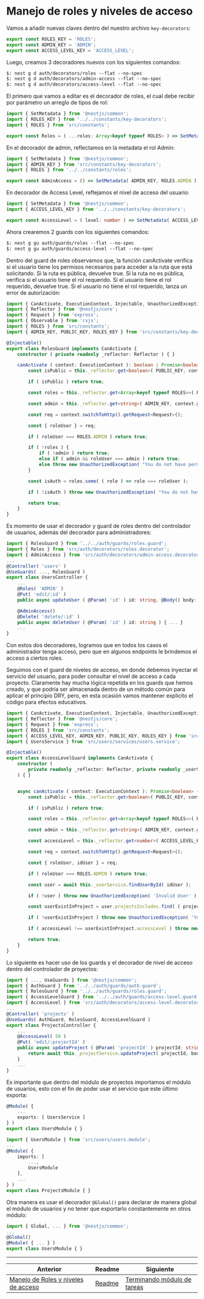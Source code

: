 # Manejo de roles y niveles de acceso

Vamos a añadir nuevas claves dentro del nuestro archivo `key-decorators`:

```ts
export const ROLES_KEY = 'ROLES';
export const ADMIN_KEY = 'ADMIN';
export const ACCESS_LEVEL_KEY = 'ACCESS_LEVEL';
```

Luego, creamos 3 decoradores nuevos con los siguientes comandos:

```txt
$: nest g d auth/decorators/roles --flat --no-spec
$: nest g d auth/decorators/admin-access --flat --no-spec
$: nest g d auth/decorators/access-level --flat --no-spec
```

El primero que vamos a editar es el decorador de roles, el cual debe recibir por parámetro un arreglo de tipos de rol:

```ts
import { SetMetadata } from '@nestjs/common';
import { ROLES_KEY } from '../../constants/key-decorators';
import { ROLES } from 'src/constants';

export const Roles = ( ...roles: Array<keyof typeof ROLES> ) => SetMetadata( ROLES_KEY, roles );
```

En el decorador de admin, reflectamos en la metadata el rol Admin:

```ts
import { SetMetadata } from '@nestjs/common';
import { ADMIN_KEY } from 'src/constants/key-decorators';
import { ROLES } from '../../constants/roles';

export const AdminAccess = () => SetMetadata( ADMIN_KEY, ROLES.ADMIN );
```

En decorador de Access Level, reflejamos el nivel de acceso del usuario:

```ts
import { SetMetadata } from '@nestjs/common';
import { ACCESS_LEVEL_KEY } from '../../constants/key-decorators';

export const AccessLevel = ( level: number ) => SetMetadata( ACCESS_LEVEL_KEY, level );
```

Ahora crearemos 2 guards con los siguientes comandos:

```txt
$: nest g gu auth/guards/roles --flat --no-spec
$: nest g gu auth/guards/access-level --flat --no-spec
```

Dentro del guard de roles observamos que, la función canActivate verifica si el usuario tiene los permisos necesarios para acceder a la ruta que está solicitando. Si la ruta es pública, devuelve true. Si la ruta no es pública, verifica si el usuario tiene el rol requerido. Si el usuario tiene el rol requerido, devuelve true. Si el usuario no tiene el rol requerido, lanza un error de autorización:

```ts
import { CanActivate, ExecutionContext, Injectable, UnauthorizedException } from '@nestjs/common';
import { Reflector } from '@nestjs/core';
import { Request } from 'express';
import { Observable } from 'rxjs';
import { ROLES } from 'src/constants';
import { ADMIN_KEY, PUBLIC_KEY, ROLES_KEY } from 'src/constants/key-decorators';

@Injectable()
export class RolesGuard implements CanActivate {
    constructor ( private readonly _reflector: Reflector ) { }

    canActivate ( context: ExecutionContext ): boolean | Promise<boolean> | Observable<boolean> {
        const isPublic = this._reflector.get<boolean>( PUBLIC_KEY, context.getHandler() );

        if ( isPublic ) return true;

        const roles = this._reflector.get<Array<keyof typeof ROLES>>( ROLES_KEY, context.getHandler() );

        const admin = this._reflector.get<string>( ADMIN_KEY, context.getHandler() );

        const req = context.switchToHttp().getRequest<Request>();

        const { roleUser } = req;

        if ( roleUser === ROLES.ADMIN ) return true;

        if ( !roles ) {
            if ( !admin ) return true;
            else if ( admin && roleUser === admin ) return true;
            else throw new UnauthorizedException( "You do not have permissions for this operation" );
        }

        const isAuth = roles.some( ( role ) => role === roleUser );

        if ( !isAuth ) throw new UnauthorizedException( "You do not have permissions for this operation" );

        return true;
    }
}
```

Es momento de usar el decorador y guard de roles dentro del controlador de usuarios, además del decorador para administradores:

```ts
import { RolesGuard } from '../../auth/guards/roles.guard';
import { Roles } from 'src/auth/decorators/roles.decorator';
import { AdminAccess } from 'src/auth/decorators/admin-access.decorator';
...
@Controller( 'users' )
@UseGuards( ..., RolesGuard )
export class UsersController {
    ...
    @Roles( 'ADMIN' )
    @Put( 'edit/:id' )
    public async updateUser ( @Param( 'id' ) id: string, @Body() body: UserUpdateDTO ) { ... }

    @AdminAccess()
    @Delete( 'delete/:id' )
    public async deleteUser ( @Param( 'id' ) id: string ) { ... }
    ...
}
```

Con estos dos decoradores, logramos que en todos los casos el administrador tenga acceso, pero que en algunos endpoints le brindemos el acceso a ciertos roles.

Seguimos con el guard de niveles de acceso, en donde debemos inyectar el servicio del usuario, para poder consultar el nivel de acceso a cada proyecto. Claramente hay mucha lógica repetida en los guards que hemos creado, y que podría ser almacenada dentro de un método común para aplicar el principio DRY, pero, en esta ocasión vamos mantener explicito el código para efectos educativos.

```ts
import { CanActivate, ExecutionContext, Injectable, UnauthorizedException } from '@nestjs/common';
import { Reflector } from '@nestjs/core';
import { Request } from 'express';
import { ROLES } from 'src/constants';
import { ACCESS_LEVEL_KEY, ADMIN_KEY, PUBLIC_KEY, ROLES_KEY } from 'src/constants/key-decorators';
import { UsersService } from 'src/users/services/users.service';

@Injectable()
export class AccessLevelGuard implements CanActivate {
    constructor (
        private readonly _reflector: Reflector, private readonly _userService: UsersService
    ) { }


    async canActivate ( context: ExecutionContext ): Promise<boolean> {
        const isPublic = this._reflector.get<boolean>( PUBLIC_KEY, context.getHandler() );

        if ( isPublic ) return true;

        const roles = this._reflector.get<Array<keyof typeof ROLES>>( ROLES_KEY, context.getHandler() );

        const admin = this._reflector.get<string>( ADMIN_KEY, context.getHandler() );

        const accessLevel = this._reflector.get<number>( ACCESS_LEVEL_KEY, context.getHandler() );

        const req = context.switchToHttp().getRequest<Request>();

        const { roleUser, idUser } = req;

        if ( roleUser === ROLES.ADMIN ) return true;

        const user = await this._userService.findUserById( idUser );

        if ( !user ) throw new UnauthorizedException( 'Invalid User' );

        const userExistInProject = user.projectsIncludes.find( ( project ) => project.project.id === req.params[ 'projectId' ] );

        if ( !userExistInProject ) throw new UnauthorizedException( 'You are not part of the project' );

        if ( accessLevel !== userExistInProject.accessLevel ) throw new UnauthorizedException( 'You do not have the necessary access level' );

        return true;
    }
}
```

Lo siguiente es hacer uso de los guards y el decorador de nivel de acceso dentro del controlador de proyectos:

```ts
import { ..., UseGuards } from '@nestjs/common';
import { AuthGuard } from '../../auth/guards/auth.guard';
import { RolesGuard } from '../../auth/guards/roles.guard';
import { AccessLevelGuard } from '../../auth/guards/access-level.guard';
import { AccessLevel } from 'src/auth/decorators/access-level.decorator';
...
@Controller( 'projects' )
@UseGuards( AuthGuard, RolesGuard, AccessLevelGuard )
export class ProjectsController {
    ...
    @AccessLevel( 50 )
    @Put( 'edit/:projectId' )
    public async updateProject ( @Param( 'projectId' ) projectId: string, @Body() body: ProjectUpdateDTO ) {
        return await this._projectService.updateProject( projectId, body );
    }
    ...
}
```

Es importante que dentro del módulo de proyectos importamos el módulo de usuarios, esto con el fin de poder usar el servicio que este último exporta:

```ts
@Module( {
    ...
    exports: [ UsersService ]
} )
export class UsersModule { }
```

```ts
import { UsersModule } from 'src/users/users.module';
...
@Module( {
    imports: [
        ...,
        UsersModule
    ],
    ...
} )
export class ProjectsModule { }
```

Otra manera es usar el decorador `@Global()` para declarar de manera global el módulo de usuarios y no tener que exportarlo constantemente en otros módulo:

```ts
import { Global, ... } from '@nestjs/common';
...
@Global()
@Module( { ... } )
export class UsersModule { }
```

___

| Anterior               | Readme                 | Siguiente              |
| ---------------------- | ---------------------- | ---------------------- |
| [Manejo de Roles y niveles de acceso](./P11T1_Manejo_roles_niveles_acceso.md) | [Readme](../README.md) | [Terminando módulo de tareas](./P12T1_Terminando_modulo_tareas.md) |
